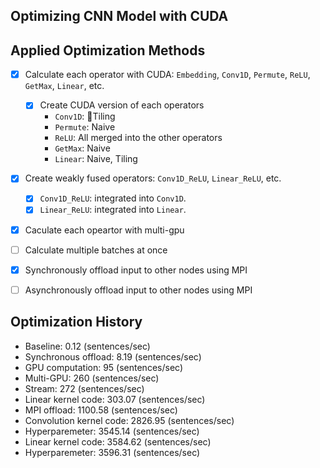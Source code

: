 ## Optimizing CNN Model with CUDA

## Applied Optimization Methods

-   [x] Calculate each operator with CUDA: `Embedding`, `Conv1D`, `Permute`, `ReLU`, `GetMax`, `Linear`, etc.

    -   [x] Create CUDA version of each operators
        -   `Conv1D`: Tiling
        -   `Permute`: Naive
        -   `ReLU`: All merged into the other operators
        -   `GetMax`: Naive
        -   `Linear`: Naive, Tiling

-   [x] Create weakly fused operators: `Conv1D_ReLU`, `Linear_ReLU`, etc.

    -   [x] `Conv1D_ReLU`: integrated into `Conv1D`.
    -   [x] `Linear_ReLU`: integrated into `Linear`.

-   [x] Caculate each opeartor with multi-gpu
-   [ ] Calculate multiple batches at once
-   [x] Synchronously offload input to other nodes using MPI
-   [ ] Asynchronously offload input to other nodes using MPI

## Optimization History

-   Baseline: 0.12 (sentences/sec)
-   Synchronous offload: 8.19 (sentences/sec)
-   GPU computation: 95 (sentences/sec)
-   Multi-GPU: 260 (sentences/sec)
-   Stream: 272 (sentences/sec)
-   Linear kernel code: 303.07 (sentences/sec)
-   MPI offload: 1100.58 (sentences/sec)
-   Convolution kernel code: 2826.95 (sentences/sec)
-   Hyperparemeter: 3545.14 (sentences/sec)
-   Linear kernel code: 3584.62 (sentences/sec)
-   Hyperparemeter: 3596.31 (sentences/sec)
